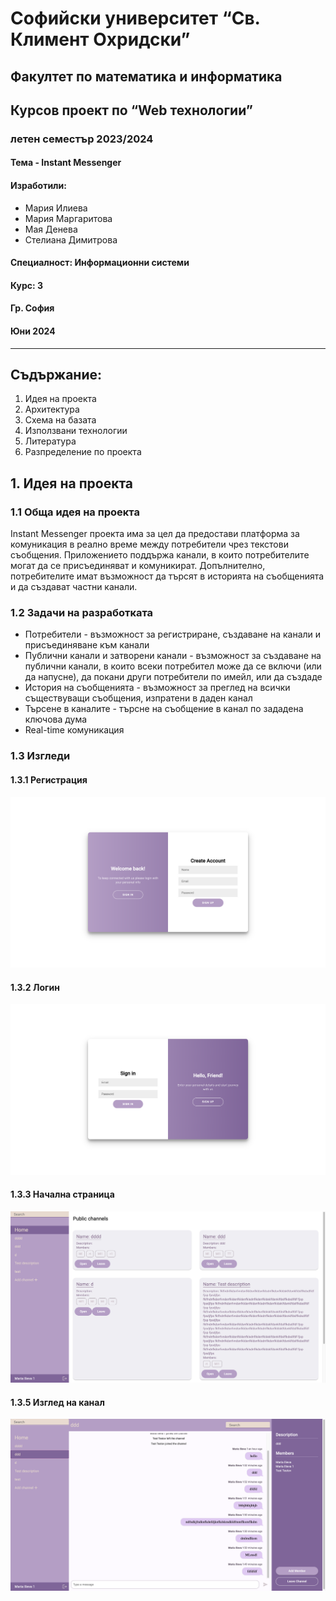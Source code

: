 # Софийски университет “Св. Климент Охридски”  
## Факултет по математика и информатика

## Курсов проект по “Web технологии”  
### летен семестър 2023/2024

#### Тема - Instant Messenger
#### Изработили: 
- Мария Илиева
- Мария Маргаритова
- Мая Денева
- Стелиана Димитрова

#### Специалност: Информационни системи  
#### Курс: 3

#### Гр. София  
#### Юни 2024

---

## Съдържание:

1. Идея на проекта
2. Архитектура
3. Схема на базата
4. Използвани технологии
5. Литература
6. Разпределение по проекта

## 1. Идея на проекта

### 1.1 Обща идея на проекта
Instant Messenger проекта има за цел да предостави платформа за комуникация в реално време между потребители чрез текстови съобщения. Приложението поддържа канали, в които потребителите могат да се присъединяват и комуникират. Допълнително, потребителите имат възможност да търсят в историята на съобщенията и да създават частни канали.

### 1.2 Задачи на разработката

* Потребители - възможност за регистриране, създаване на канали и присъединяване към канали 
* Публични канали и затворени канали - възможност за създаване на публични канали, в които всеки потребител може да се включи (или да напусне), да покани други потребители по имейл, или да създаде
* История на съобщенията - възможност за преглед на всички съществуващи съобщения, изпратени в даден канал
* Търсене в каналите - търсне на съобщение в канал по зададена ключова дума
* Real-time комуникация

### 1.3 Изгледи

#### 1.3.1 Регистрация
![Register](sign.png)

#### 1.3.2 Логин
![Login](login.png)

#### 1.3.3 Начална страница
![Home page](home.png)

#### 1.3.5 Изглед на канал
![Channel](channel.png)
